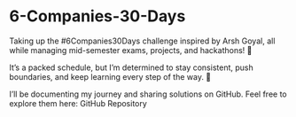 # 6-Companies-30-Days

Taking up the #6Companies30Days challenge inspired by Arsh Goyal, all while managing mid-semester exams, projects, and hackathons! 🎯

It’s a packed schedule, but I’m determined to stay consistent, push boundaries, and keep learning every step of the way. 🚀

I’ll be documenting my journey and sharing solutions on GitHub. Feel free to explore them here: GitHub Repository
